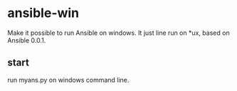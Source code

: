# ansible-win
Make it possible to run Ansible on windows.
It just line run on *ux, based on Ansible 0.0.1.

## start
run myans.py on windows command line.
